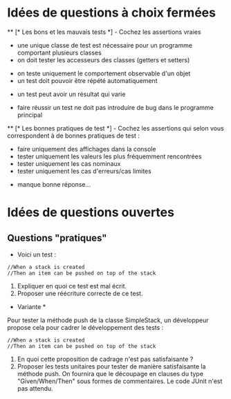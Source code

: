# Idées de questions à choix fermées

** [* Les bons et les mauvais tests *] - Cochez les assertions vraies
- une unique classe de test est nécessaire pour un programme comportant plusieurs classes
- on doit tester les accesseurs des classes (getters et setters)
+ on teste uniquement le comportement observable d'un objet
+ un test doit pouvoir être répété automatiquement
- un test peut avoir un résultat qui varie
+ faire réussir un test ne doit pas introduire de bug dans le programme principal

** [* Les bonnes pratiques de test *] - Cochez les assertions qui selon vous correspondent à de bonnes pratiques de test :
- faire uniquement des affichages dans la console
- tester uniquement les valeurs les plus fréquemment rencontrées
- tester uniquement les cas nominaux
- tester uniquement les cas d'erreurs/cas limites
+ manque bonne réponse...




# Idées de questions ouvertes

## Questions "pratiques"
* Voici un test :
```
//When a stack is created
//Then an item can be pushed on top of the stack
```
1. Expliquer en quoi ce test est mal écrit.
2. Proposer une réécriture correcte de ce test.

* Variante *

Pour tester la méthode push de la classe SimpleStack, un développeur propose cela pour cadrer le développement des tests :
```
//When a stack is created
//Then an item can be pushed on top of the stack
```
1. En quoi cette proposition de cadrage n'est pas satisfaisante ?
2. Proposer les tests unitaires pour tester de manière satisfaisante la méthode push. On fournira que le découpage en clauses du type "Given/When/Then" sous formes de commentaires. Le code JUnit n'est pas attendu.